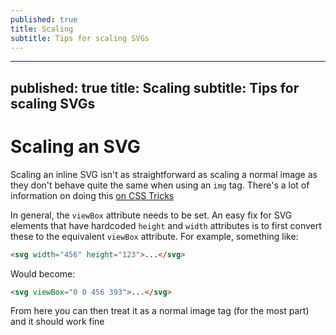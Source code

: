 ```yaml
---
published: true
title: Scaling
subtitle: Tips for scaling SVGs
---
```


---
published: true
title: Scaling
subtitle: Tips for scaling SVGs
---

# Scaling an SVG

Scaling an inline SVG isn't as straightforward as scaling a normal image as they don't behave quite the same when using an `img` tag. There's a lot of information on doing this [on CSS Tricks](https://css-tricks.com/scale-svg/)

In general, the `viewBox` attribute needs to be set. An easy fix for SVG elements that have hardcoded `height` and `width` attributes is to first convert these to the equivalent `viewBox` attribute. For example, something like:

```html
<svg width="456" height="123">...</svg>
```

Would become:

```html
<svg viewBox="0 0 456 393">...</svg>
```

From here you can then treat it as a normal image tag (for the most part) and it should work fine
